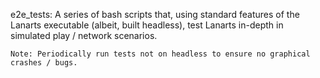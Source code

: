 e2e_tests:
    A series of bash scripts that, using standard features of the Lanarts executable (albeit, built headless), test Lanarts in-depth in simulated play / network scenarios.

    Note: Periodically run tests not on headless to ensure no graphical crashes / bugs.
